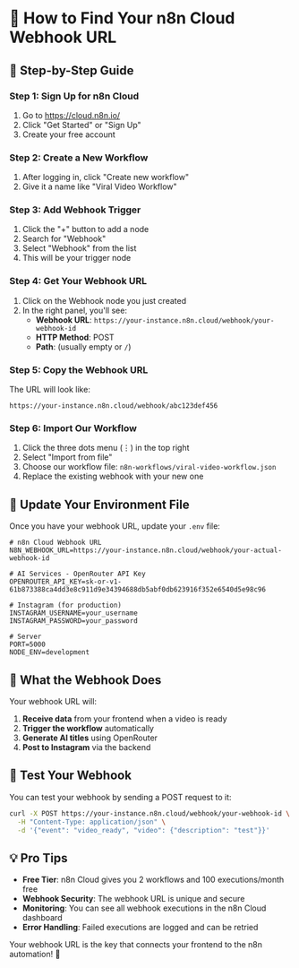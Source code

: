 # 🔗 How to Find Your n8n Cloud Webhook URL

## 🎯 **Step-by-Step Guide**

### **Step 1: Sign Up for n8n Cloud**
1. Go to https://cloud.n8n.io/
2. Click "Get Started" or "Sign Up"
3. Create your free account

### **Step 2: Create a New Workflow**
1. After logging in, click "Create new workflow"
2. Give it a name like "Viral Video Workflow"

### **Step 3: Add Webhook Trigger**
1. Click the "+" button to add a node
2. Search for "Webhook"
3. Select "Webhook" from the list
4. This will be your trigger node

### **Step 4: Get Your Webhook URL**
1. Click on the Webhook node you just created
2. In the right panel, you'll see:
   - **Webhook URL**: `https://your-instance.n8n.cloud/webhook/your-webhook-id`
   - **HTTP Method**: POST
   - **Path**: (usually empty or `/`)

### **Step 5: Copy the Webhook URL**
The URL will look like:
```
https://your-instance.n8n.cloud/webhook/abc123def456
```

### **Step 6: Import Our Workflow**
1. Click the three dots menu (⋮) in the top right
2. Select "Import from file"
3. Choose our workflow file: `n8n-workflows/viral-video-workflow.json`
4. Replace the existing webhook with your new one

## 🔧 **Update Your Environment File**

Once you have your webhook URL, update your `.env` file:

```env
# n8n Cloud Webhook URL
N8N_WEBHOOK_URL=https://your-instance.n8n.cloud/webhook/your-actual-webhook-id

# AI Services - OpenRouter API Key
OPENROUTER_API_KEY=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

# Instagram (for production)
INSTAGRAM_USERNAME=your_username
INSTAGRAM_PASSWORD=your_password

# Server
PORT=5000
NODE_ENV=development
```

## 🎯 **What the Webhook Does**

Your webhook URL will:
1. **Receive data** from your frontend when a video is ready
2. **Trigger the workflow** automatically
3. **Generate AI titles** using OpenRouter
4. **Post to Instagram** via the backend

## 🚀 **Test Your Webhook**

You can test your webhook by sending a POST request to it:

```bash
curl -X POST https://your-instance.n8n.cloud/webhook/your-webhook-id \
  -H "Content-Type: application/json" \
  -d '{"event": "video_ready", "video": {"description": "test"}}'
```

## 💡 **Pro Tips**

- **Free Tier**: n8n Cloud gives you 2 workflows and 100 executions/month free
- **Webhook Security**: The webhook URL is unique and secure
- **Monitoring**: You can see all webhook executions in the n8n Cloud dashboard
- **Error Handling**: Failed executions are logged and can be retried

Your webhook URL is the key that connects your frontend to the n8n automation! 🔗

